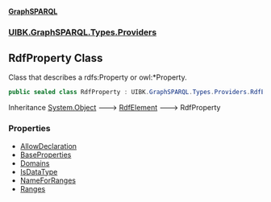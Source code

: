 #### [GraphSPARQL](./index.md 'index')
### [UIBK.GraphSPARQL.Types.Providers](./UIBK-GraphSPARQL-Types-Providers.md 'UIBK.GraphSPARQL.Types.Providers')
## RdfProperty Class
Class that describes a rdfs:Property or owl:*Property.  
```csharp
public sealed class RdfProperty : UIBK.GraphSPARQL.Types.Providers.RdfElement
```
Inheritance [System.Object](https://docs.microsoft.com/en-us/dotnet/api/System.Object 'System.Object') &#129106; [RdfElement](./UIBK-GraphSPARQL-Types-Providers-RdfElement.md 'UIBK.GraphSPARQL.Types.Providers.RdfElement') &#129106; RdfProperty  
### Properties
- [AllowDeclaration](./UIBK-GraphSPARQL-Types-Providers-RdfProperty-AllowDeclaration.md 'UIBK.GraphSPARQL.Types.Providers.RdfProperty.AllowDeclaration')
- [BaseProperties](./UIBK-GraphSPARQL-Types-Providers-RdfProperty-BaseProperties.md 'UIBK.GraphSPARQL.Types.Providers.RdfProperty.BaseProperties')
- [Domains](./UIBK-GraphSPARQL-Types-Providers-RdfProperty-Domains.md 'UIBK.GraphSPARQL.Types.Providers.RdfProperty.Domains')
- [IsDataType](./UIBK-GraphSPARQL-Types-Providers-RdfProperty-IsDataType.md 'UIBK.GraphSPARQL.Types.Providers.RdfProperty.IsDataType')
- [NameForRanges](./UIBK-GraphSPARQL-Types-Providers-RdfProperty-NameForRanges.md 'UIBK.GraphSPARQL.Types.Providers.RdfProperty.NameForRanges')
- [Ranges](./UIBK-GraphSPARQL-Types-Providers-RdfProperty-Ranges.md 'UIBK.GraphSPARQL.Types.Providers.RdfProperty.Ranges')
